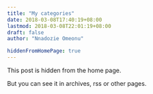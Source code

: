 ```yaml
---
title: "My categories"
date: 2018-03-08T17:40:19+08:00
lastmod: 2018-03-08T22:01:19+08:00
draft: false
author: "Nnadozie Omeonu"

hiddenFromHomePage: true
---
```


This post is hidden from the home page.

<!--more-->

But you can see it in archives, rss or other pages.